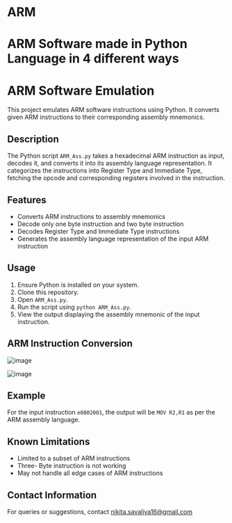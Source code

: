 # ARM
# ARM Software made in Python Language in 4 different ways

# ARM Software Emulation

This project emulates ARM software instructions using Python. It converts given ARM instructions to their corresponding assembly mnemonics.

## Description

The Python script `ARM_Ass.py` takes a hexadecimal ARM instruction as input, decodes it, and converts it into its assembly language representation. It categorizes the instructions into Register Type and Immediate Type, fetching the opcode and corresponding registers involved in the instruction.

## Features

- Converts ARM instructions to assembly mnemonics
- Decode only one byte instruction and two byte instruction
- Decodes Register Type and Immediate Type instructions
- Generates the assembly language representation of the input ARM instruction

## Usage

1. Ensure Python is installed on your system.
2. Clone this repository.
3. Open `ARM_Ass.py`.
4. Run the script using `python ARM_Ass.py`.
5. View the output displaying the assembly mnemonic of the input instruction.

## ARM Instruction Conversion

![image](https://github.com/nikitasavaliya87/ARM/assets/144912665/9c850bcc-000d-44a3-b269-91dd2192307e)

![image](https://github.com/nikitasavaliya87/ARM/assets/144912665/0bca2103-b86c-40b2-a794-48e15d43f846)


## Example

For the input instruction `e0802001`, the output will be `MOV R2,R1` as per the ARM assembly language.

## Known Limitations

- Limited to a subset of ARM instructions
- Three- Byte instruction is not working
- May not handle all edge cases of ARM instructions


## Contact Information

For queries or suggestions, contact nikita.savaliya16@gmail.com

